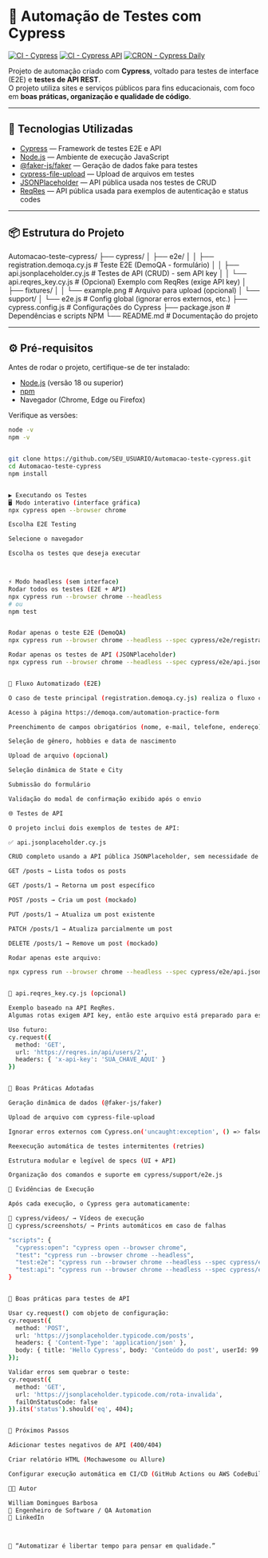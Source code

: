 # 🧪 Automação de Testes com Cypress
[![CI - Cypress](https://github.com/WilliamD2022/Automacao-teste-cypress/actions/workflows/cypress.yml/badge.svg)](https://github.com/WilliamD2022/Automacao-teste-cypress/actions/workflows/cypress.yml)
[![CI - Cypress API](https://github.com/WilliamD2022/Automacao-teste-cypress/actions/workflows/cypress-api.yml/badge.svg)](https://github.com/WilliamD2022/Automacao-teste-cypress/actions/workflows/cypress-api.yml)
[![CRON - Cypress Daily](https://github.com/WilliamD2022/Automacao-teste-cypress/actions/workflows/cypress-cron.yml/badge.svg)](https://github.com/WilliamD2022/Automacao-teste-cypress/actions/workflows/cypress-cron.yml)



Projeto de automação criado com **Cypress**, voltado para testes de interface (E2E) e **testes de API REST**.  
O projeto utiliza sites e serviços públicos para fins educacionais, com foco em **boas práticas, organização e qualidade de código**.

---

## 🚀 Tecnologias Utilizadas

- [Cypress](https://www.cypress.io/) — Framework de testes E2E e API  
- [Node.js](https://nodejs.org/) — Ambiente de execução JavaScript  
- [@faker-js/faker](https://fakerjs.dev/) — Geração de dados fake para testes  
- [cypress-file-upload](https://github.com/abramenal/cypress-file-upload) — Upload de arquivos em testes  
- [JSONPlaceholder](https://jsonplaceholder.typicode.com/) — API pública usada nos testes de CRUD  
- [ReqRes](https://reqres.in/) — API pública usada para exemplos de autenticação e status codes  

---

## 📦 Estrutura do Projeto

Automacao-teste-cypress/
├── cypress/
│ ├── e2e/
│ │ ├── registration.demoqa.cy.js # Teste E2E (DemoQA - formulário)
│ │ ├── api.jsonplaceholder.cy.js # Testes de API (CRUD) - sem API key
│ │ └── api.reqres_key.cy.js # (Opcional) Exemplo com ReqRes (exige API key)
│ ├── fixtures/
│ │ └── example.png # Arquivo para upload (opcional)
│ └── support/
│ └── e2e.js # Config global (ignorar erros externos, etc.)
├── cypress.config.js # Configurações do Cypress
├── package.json # Dependências e scripts NPM
└── README.md # Documentação do projeto


---

## ⚙️ Pré-requisitos

Antes de rodar o projeto, certifique-se de ter instalado:

- [Node.js](https://nodejs.org/en/) (versão 18 ou superior)
- [npm](https://www.npmjs.com/)
- Navegador (Chrome, Edge ou Firefox)

Verifique as versões:
```bash
node -v
npm -v


git clone https://github.com/SEU_USUARIO/Automacao-teste-cypress.git
cd Automacao-teste-cypress
npm install


▶️ Executando os Testes
🖥️ Modo interativo (interface gráfica)
npx cypress open --browser chrome

Escolha E2E Testing

Selecione o navegador

Escolha os testes que deseja executar



⚡ Modo headless (sem interface)
Rodar todos os testes (E2E + API)
npx cypress run --browser chrome --headless
# ou
npm test


Rodar apenas o teste E2E (DemoQA)
npx cypress run --browser chrome --headless --spec cypress/e2e/registration.demoqa.cy.js

Rodar apenas os testes de API (JSONPlaceholder)
npx cypress run --browser chrome --headless --spec cypress/e2e/api.jsonplaceholder.cy.js


🧠 Fluxo Automatizado (E2E)

O caso de teste principal (registration.demoqa.cy.js) realiza o fluxo completo do formulário:

Acesso à página https://demoqa.com/automation-practice-form

Preenchimento de campos obrigatórios (nome, e-mail, telefone, endereço)

Seleção de gênero, hobbies e data de nascimento

Upload de arquivo (opcional)

Seleção dinâmica de State e City

Submissão do formulário

Validação do modal de confirmação exibido após o envio

🌐 Testes de API

O projeto inclui dois exemplos de testes de API:

✅ api.jsonplaceholder.cy.js

CRUD completo usando a API pública JSONPlaceholder, sem necessidade de autenticação:

GET /posts → Lista todos os posts

GET /posts/1 → Retorna um post específico

POST /posts → Cria um post (mockado)

PUT /posts/1 → Atualiza um post existente

PATCH /posts/1 → Atualiza parcialmente um post

DELETE /posts/1 → Remove um post (mockado)

Rodar apenas este arquivo:

npx cypress run --browser chrome --headless --spec cypress/e2e/api.jsonplaceholder.cy.js


🔐 api.reqres_key.cy.js (opcional)

Exemplo baseado na API ReqRes.
Algumas rotas exigem API key, então este arquivo está preparado para estudos de autenticação, tokens e headers.

Uso futuro:
cy.request({
  method: 'GET',
  url: 'https://reqres.in/api/users/2',
  headers: { 'x-api-key': 'SUA_CHAVE_AQUI' }
})


🧱 Boas Práticas Adotadas

Geração dinâmica de dados (@faker-js/faker)

Upload de arquivo com cypress-file-upload

Ignorar erros externos com Cypress.on('uncaught:exception', () => false)

Reexecução automática de testes intermitentes (retries)

Estrutura modular e legível de specs (UI + API)

Organização dos comandos e suporte em cypress/support/e2e.js

📸 Evidências de Execução

Após cada execução, o Cypress gera automaticamente:

📂 cypress/videos/ → Vídeos de execução
📂 cypress/screenshots/ → Prints automáticos em caso de falhas

"scripts": {
  "cypress:open": "cypress open --browser chrome",
  "test": "cypress run --browser chrome --headless",
  "test:e2e": "cypress run --browser chrome --headless --spec cypress/e2e/registration.demoqa.cy.js",
  "test:api": "cypress run --browser chrome --headless --spec cypress/e2e/api.jsonplaceholder.cy.js"
}


🧱 Boas práticas para testes de API

Usar cy.request() com objeto de configuração:
cy.request({
  method: 'POST',
  url: 'https://jsonplaceholder.typicode.com/posts',
  headers: { 'Content-Type': 'application/json' },
  body: { title: 'Hello Cypress', body: 'Conteúdo do post', userId: 99 }
});

Validar erros sem quebrar o teste:
cy.request({
  method: 'GET',
  url: 'https://jsonplaceholder.typicode.com/rota-invalida',
  failOnStatusCode: false
}).its('status').should('eq', 404);


🧩 Próximos Passos

Adicionar testes negativos de API (400/404)

Criar relatório HTML (Mochawesome ou Allure)

Configurar execução automática em CI/CD (GitHub Actions ou AWS CodeBuild)

👨‍💻 Autor

William Domingues Barbosa
💼 Engenheiro de Software / QA Automation
🔗 LinkedIn



💬 “Automatizar é libertar tempo para pensar em qualidade.”